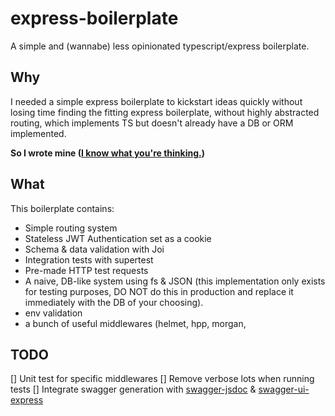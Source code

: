 # express-boilerplate

A simple and (wannabe) less opinionated typescript/express boilerplate.

## Why

I needed a simple express boilerplate to kickstart ideas quickly without losing time finding the fitting express boilerplate, without highly abstracted routing, which implements TS but doesn't already have a DB or ORM implemented.

**So I wrote mine ([I know what you're thinking.](https://xkcd.com/927/))**

## What

This boilerplate contains:

- Simple routing system
- Stateless JWT Authentication set as a cookie
- Schema & data validation with Joi
- Integration tests with supertest
- Pre-made HTTP test requests
- A naive, DB-like system using fs & JSON (this implementation only exists for testing purposes, DO NOT do this in production and replace it immediately with the DB of your choosing).
- env validation
- a bunch of useful middlewares (helmet, hpp, morgan,

## TODO

[] Unit test for specific middlewares
[] Remove verbose lots when running tests
[] Integrate swagger generation with [swagger-jsdoc](https://www.npmjs.com/package/swagger-jsdoc) & [swagger-ui-express](https://github.com/scottie1984/swagger-ui-express)
